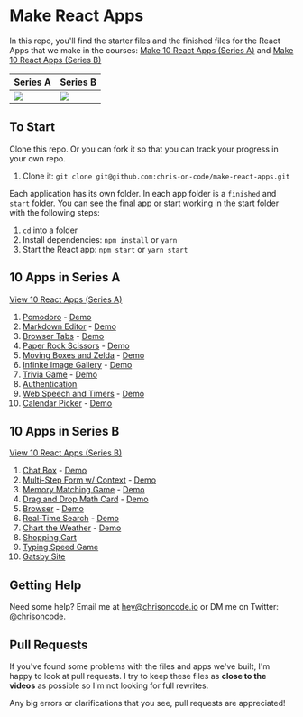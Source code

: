 # Make React Apps

In this repo, you'll find the starter files and the finished files for the React Apps that we make in the courses: [Make 10 React Apps (Series A)](https://makereactapps.com/10-react-apps-series-a) and [Make 10 React Apps (Series B)](https://makereactapps.com/10-react-apps-series-b)

| Series A | Series B |
| -------- | -------- |
| [![](https://scotch-res.cloudinary.com/image/upload/q_auto,w_700/v1594571945/d2e337a4f6900f8d0798c596eb0607a8e0c2fbddb6a7ab7afcd60009c119d4c7_evfnlk.png)](https://makereactapps.com/10-react-apps-series-a) | [![](https://scotch-res.cloudinary.com/image/upload/q_auto,w_700/v1594571945/d2e337a4f6900f8d0798c596eb0607a8e0c2fbddb6a7ab7afcd60009c119d4c7_1_nq11gx.png)](https://makereactapps.com/10-react-apps-series-b) |

## To Start

Clone this repo. Or you can fork it so that you can track your progress in your own repo.

1. Clone it: `git clone git@github.com:chris-on-code/make-react-apps.git`

Each application has its own folder. In each app folder is a `finished` and `start` folder. You can see the final app or start working in the start folder with the following steps:

1. `cd` into a folder
2. Install dependencies: `npm install` or `yarn`
3. Start the React app: `npm start` or `yarn start`

## 10 Apps in Series A

[View 10 React Apps (Series A)](https://makereactapps.com/10-react-apps-series-a)

1. [Pomodoro](https://github.com/chris-on-code/make-react-apps/tree/master/A01%20-%20Pomodoro) - [Demo](https://r36qd.codesandbox.io/)
1. [Markdown Editor](https://github.com/chris-on-code/make-react-apps/tree/master/A02%20-%20Markdown%20Editor) - [Demo](https://391jg.codesandbox.io/)
1. [Browser Tabs](https://github.com/chris-on-code/make-react-apps/tree/master/A03%20-%20Highlight%20Tabs) - [Demo](https://yyhfg.codesandbox.io/)
1. [Paper Rock Scissors](https://github.com/chris-on-code/make-react-apps/tree/master/A04%20-%20Paper%20Rock%20Scissors) - [Demo](https://njpw4.codesandbox.io/)
1. [Moving Boxes and Zelda](https://github.com/chris-on-code/make-react-apps/tree/master/A05%20-%20Moving%20Link) - [Demo](https://405hq.codesandbox.io/)
1. [Infinite Image Gallery](https://github.com/chris-on-code/make-react-apps/tree/master/A06%20-%20Infinite%20Image%20Gallery) - [Demo](https://e9ucz.csb.app/)
1. [Trivia Game](https://github.com/chris-on-code/make-react-apps/tree/master/A07%20-%20Trivia%20Game) - [Demo](https://qlb3o.csb.app/)
1. [Authentication]() 
1. [Web Speech and Timers](https://github.com/chris-on-code/make-react-apps/tree/master/A09%20-%20Web%20Speech%20and%20Timers) - [Demo](https://4jfqj.csb.app/)
1. [Calendar Picker](https://github.com/chris-on-code/make-react-apps/tree/master/A10%20-%20Calendar%20Picker) - [Demo](https://d4vfr.csb.app/)

## 10 Apps in Series B

[View 10 React Apps (Series B)](https://makereactapps.com/10-react-apps-series-b)

1. [Chat Box](https://github.com/chris-on-code/make-react-apps/tree/master/B01%20-%20Animated%20Chat%20Box) - [Demo](https://9lrdz.csb.app/)
1. [Multi-Step Form w/ Context](https://github.com/chris-on-code/make-react-apps/tree/master/B02%20-%20Multi-Step%20Form) - [Demo](https://hbkbf.csb.app/)
1. [Memory Matching Game](https://github.com/chris-on-code/make-react-apps/tree/master/B03%20-%20Memory%20Matching%20Game) - [Demo](https://0dsop.csb.app/)
1. [Drag and Drop Math Card](https://github.com/chris-on-code/make-react-apps/tree/master/A08%20-%20Authentication) - [Demo](https://sj1bd.csb.app/)
1. [Browser](https://github.com/chris-on-code/make-react-apps/tree/master/B05%20-%20Browser) - [Demo](https://e7ws4.csb.app/)
1. [Real-Time Search](https://github.com/chris-on-code/make-react-apps/tree/master/B06%20-%20Real-Time%20Search) - [Demo](https://e7ws4.csb.app/)
1. [Chart the Weather](https://github.com/chris-on-code/make-react-apps/tree/master/B07%20-%20Chart%20the%20Weather) - [Demo](https://e7ws4.csb.app/)
1. [Shopping Cart]()
1. [Typing Speed Game]()
1. [Gatsby Site]()

## Getting Help

Need some help? Email me at [hey@chrisoncode.io](mailto:hey@chrisoncode.io) or DM me on Twitter: [@chrisoncode](https://twitter.com/chrisoncode).

## Pull Requests

If you've found some problems with the files and apps we've built, I'm happy to look at pull requests. I try to keep these files as **close to the videos** as possible so I'm not looking for full rewrites.

Any big errors or clarifications that you see, pull requests are appreciated!
